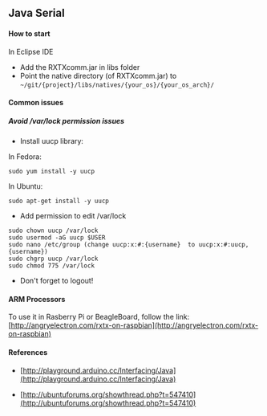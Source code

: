 Java Serial
-----------

#### How to start

In Eclipse IDE
- Add the RXTXcomm.jar in libs folder
- Point the native directory (of RXTXcomm.jar) to `~/git/{project}/libs/natives/{your_os}/{your_os_arch}/`

#### Common issues

##### Avoid /var/lock permission issues

- Install uucp library:

In Fedora:
```
sudo yum install -y uucp
```

In Ubuntu:
```
sudo apt-get install -y uucp
```

- Add permission to edit /var/lock

```
sudo chown uucp /var/lock
sudo usermod -aG uucp $USER
sudo nano /etc/group (change uucp:x:#:{username}  to uucp:x:#:uucp,{username})
sudo chgrp uucp /var/lock
sudo chmod 775 /var/lock
```

- Don't forget to logout!

#### ARM Processors
To use it in Rasberry Pi or BeagleBoard, follow the link: [http://angryelectron.com/rxtx-on-raspbian](http://angryelectron.com/rxtx-on-raspbian)

#### References

- [http://playground.arduino.cc/Interfacing/Java](http://playground.arduino.cc/Interfacing/Java)

- [http://ubuntuforums.org/showthread.php?t=547410](http://ubuntuforums.org/showthread.php?t=547410)
